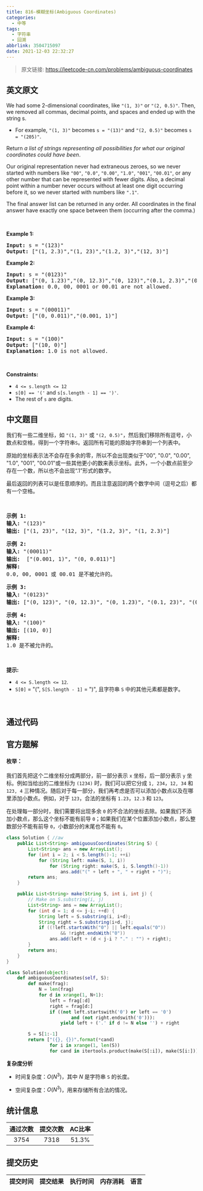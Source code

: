 ```yaml
---
title: 816-模糊坐标(Ambiguous Coordinates)
categories:
  - 中等
tags:
  - 字符串
  - 回溯
abbrlink: 3504715097
date: 2021-12-03 22:32:27
---
```


> 原文链接: https://leetcode-cn.com/problems/ambiguous-coordinates


## 英文原文
<div><p>We had some 2-dimensional coordinates, like <code>&quot;(1, 3)&quot;</code> or <code>&quot;(2, 0.5)&quot;</code>. Then, we removed all commas, decimal points, and spaces and ended up with the string s.</p>

<ul>
	<li>For example, <code>&quot;(1, 3)&quot;</code> becomes <code>s = &quot;(13)&quot;</code> and <code>&quot;(2, 0.5)&quot;</code> becomes <code>s = &quot;(205)&quot;</code>.</li>
</ul>

<p>Return <em>a list of strings representing all possibilities for what our original coordinates could have been</em>.</p>

<p>Our original representation never had extraneous zeroes, so we never started with numbers like <code>&quot;00&quot;</code>, <code>&quot;0.0&quot;</code>, <code>&quot;0.00&quot;</code>, <code>&quot;1.0&quot;</code>, <code>&quot;001&quot;</code>, <code>&quot;00.01&quot;</code>, or any other number that can be represented with fewer digits. Also, a decimal point within a number never occurs without at least one digit occurring before it, so we never started with numbers like <code>&quot;.1&quot;</code>.</p>

<p>The final answer list can be returned in any order. All coordinates in the final answer have exactly one space between them (occurring after the comma.)</p>

<p>&nbsp;</p>
<p><strong>Example 1:</strong></p>

<pre>
<strong>Input:</strong> s = &quot;(123)&quot;
<strong>Output:</strong> [&quot;(1, 2.3)&quot;,&quot;(1, 23)&quot;,&quot;(1.2, 3)&quot;,&quot;(12, 3)&quot;]
</pre>

<p><strong>Example 2:</strong></p>

<pre>
<strong>Input:</strong> s = &quot;(0123)&quot;
<strong>Output:</strong> [&quot;(0, 1.23)&quot;,&quot;(0, 12.3)&quot;,&quot;(0, 123)&quot;,&quot;(0.1, 2.3)&quot;,&quot;(0.1, 23)&quot;,&quot;(0.12, 3)&quot;]
<strong>Explanation:</strong> 0.0, 00, 0001 or 00.01 are not allowed.
</pre>

<p><strong>Example 3:</strong></p>

<pre>
<strong>Input:</strong> s = &quot;(00011)&quot;
<strong>Output:</strong> [&quot;(0, 0.011)&quot;,&quot;(0.001, 1)&quot;]
</pre>

<p><strong>Example 4:</strong></p>

<pre>
<strong>Input:</strong> s = &quot;(100)&quot;
<strong>Output:</strong> [&quot;(10, 0)&quot;]
<strong>Explanation:</strong> 1.0 is not allowed.
</pre>

<p>&nbsp;</p>
<p><strong>Constraints:</strong></p>

<ul>
	<li><code>4 &lt;= s.length &lt;= 12</code></li>
	<li><code>s[0] == &#39;(&#39;</code> and <code>s[s.length - 1] == &#39;)&#39;</code>.</li>
	<li>The rest of <code>s</code> are digits.</li>
</ul>
</div>

## 中文题目
<div><p>我们有一些二维坐标，如&nbsp;<code>&quot;(1, 3)&quot;</code>&nbsp;或&nbsp;<code>&quot;(2, 0.5)&quot;</code>，然后我们移除所有逗号，小数点和空格，得到一个字符串<code>S</code>。返回所有可能的原始字符串到一个列表中。</p>

<p>原始的坐标表示法不会存在多余的零，所以不会出现类似于&quot;00&quot;, &quot;0.0&quot;, &quot;0.00&quot;, &quot;1.0&quot;, &quot;001&quot;, &quot;00.01&quot;或一些其他更小的数来表示坐标。此外，一个小数点前至少存在一个数，所以也不会出现&ldquo;.1&rdquo;形式的数字。</p>

<p>最后返回的列表可以是任意顺序的。而且注意返回的两个数字中间（逗号之后）都有一个空格。</p>

<p>&nbsp;</p>

<pre>
<strong>示例 1:</strong>
<strong>输入:</strong> &quot;(123)&quot;
<strong>输出:</strong> [&quot;(1, 23)&quot;, &quot;(12, 3)&quot;, &quot;(1.2, 3)&quot;, &quot;(1, 2.3)&quot;]
</pre>

<pre>
<strong>示例 2:</strong>
<strong>输入:</strong> &quot;(00011)&quot;
<strong>输出:</strong> &nbsp;[&quot;(0.001, 1)&quot;, &quot;(0, 0.011)&quot;]
<strong>解释:</strong> 
0.0, 00, 0001 或 00.01 是不被允许的。
</pre>

<pre>
<strong>示例 3:</strong>
<strong>输入:</strong> &quot;(0123)&quot;
<strong>输出:</strong> [&quot;(0, 123)&quot;, &quot;(0, 12.3)&quot;, &quot;(0, 1.23)&quot;, &quot;(0.1, 23)&quot;, &quot;(0.1, 2.3)&quot;, &quot;(0.12, 3)&quot;]
</pre>

<pre>
<strong>示例 4:</strong>
<strong>输入:</strong> &quot;(100)&quot;
<strong>输出:</strong> [(10, 0)]
<strong>解释:</strong> 
1.0 是不被允许的。
</pre>

<p>&nbsp;</p>

<p><strong>提示: </strong></p>

<ul>
	<li><code>4 &lt;= S.length &lt;= 12</code>.</li>
	<li><code>S[0]</code> = &quot;(&quot;, <code>S[S.length - 1]</code> = &quot;)&quot;, 且字符串&nbsp;<code>S</code>&nbsp;中的其他元素都是数字。</li>
</ul>

<p>&nbsp;</p>
</div>

## 通过代码
<RecoDemo>
</RecoDemo>


## 官方题解
#### 枚举：

我们首先把这个二维坐标分成两部分，前一部分表示 `x` 坐标，后一部分表示 `y` 坐标。例如当给出的二维坐标为 `(1234)` 时，我们可以把它分成 `1, 234`，`12, 34` 和 `123, 4` 三种情况。随后对于每一部分，我们再考虑是否可以添加小数点以及在哪里添加小数点。例如，对于 `123`，合法的坐标有 `1.23`，`12.3` 和 `123`。

在处理每一部分时，我们需要将出现多余 `0` 的不合法的坐标去除。如果我们不添加小数点，那么这个坐标不能有前导 `0`；如果我们在某个位置添加小数点，那么整数部分不能有前导 `0`，小数部分的末尾也不能有 `0`。

```Java [sol1]
class Solution { //aw
    public List<String> ambiguousCoordinates(String S) {
        List<String> ans = new ArrayList();
        for (int i = 2; i < S.length()-1; ++i)
            for (String left: make(S, 1, i))
                for (String right: make(S, i, S.length()-1))
                    ans.add("(" + left + ", " + right + ")");
        return ans;
    }

    public List<String> make(String S, int i, int j) {
        // Make on S.substring(i, j)
        List<String> ans = new ArrayList();
        for (int d = 1; d <= j-i; ++d) {
            String left = S.substring(i, i+d);
            String right = S.substring(i+d, j);
            if ((!left.startsWith("0") || left.equals("0"))
                    && !right.endsWith("0"))
                ans.add(left + (d < j-i ? "." : "") + right);
        }
        return ans;
    }
}

```

```Python [sol1]
class Solution(object):
    def ambiguousCoordinates(self, S):
        def make(frag):
            N = len(frag)
            for d in xrange(1, N+1):
                left = frag[:d]
                right = frag[d:]
                if ((not left.startswith('0') or left == '0')
                        and (not right.endswith('0'))):
                    yield left + ('.' if d != N else '') + right

        S = S[1:-1]
        return ["({}, {})".format(*cand)
                for i in xrange(1, len(S))
                for cand in itertools.product(make(S[:i]), make(S[i:]))]
```

**复杂度分析**

* 时间复杂度：$O(N^3)$，其中 $N$ 是字符串 `S` 的长度。

* 空间复杂度：$O(N^3)$，用来存储所有合法的情况。

## 统计信息
| 通过次数 | 提交次数 | AC比率 |
| :------: | :------: | :------: |
|    3754    |    7318    |   51.3%   |

## 提交历史
| 提交时间 | 提交结果 | 执行时间 |  内存消耗  | 语言 |
| :------: | :------: | :------: | :--------: | :--------: |
